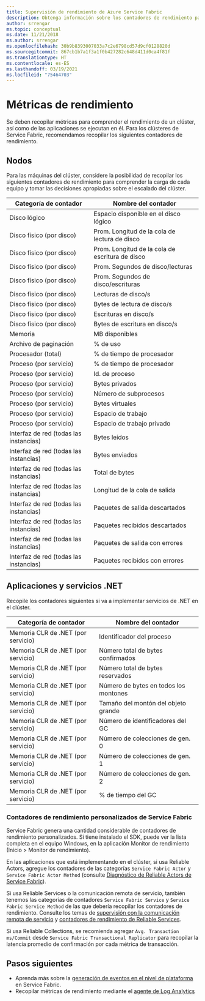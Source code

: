 ```yaml
---
title: Supervisión de rendimiento de Azure Service Fabric
description: Obtenga información sobre los contadores de rendimiento para la supervisión y el diagnóstico de clústeres de Azure Service Fabric.
author: srrengar
ms.topic: conceptual
ms.date: 11/21/2018
ms.author: srrengar
ms.openlocfilehash: 30b9b8393007033a7c2e6798cd57d9cf0128820d
ms.sourcegitcommit: 867cb1b7a1f3a1f0b427282c648d411d0ca4f81f
ms.translationtype: HT
ms.contentlocale: es-ES
ms.lasthandoff: 03/19/2021
ms.locfileid: "75464703"
---
```

# <a name="performance-metrics"></a>Métricas de rendimiento

Se deben recopilar métricas para comprender el rendimiento de un clúster, así como de las aplicaciones se ejecutan en él. Para los clústeres de Service Fabric, recomendamos recopilar los siguientes contadores de rendimiento.

## <a name="nodes"></a>Nodos

Para las máquinas del clúster, considere la posibilidad de recopilar los siguientes contadores de rendimiento para comprender la carga de cada equipo y tomar las decisiones apropiadas sobre el escalado del clúster.

| Categoría de contador | Nombre del contador |
| --- | --- |
| Disco lógico | Espacio disponible en el disco lógico |
| Disco físico (por disco) | Prom. Longitud de la cola de lectura de disco |
| Disco físico (por disco) | Prom. Longitud de la cola de escritura de disco |
| Disco físico (por disco) | Prom. Segundos de disco/lecturas |
| Disco físico (por disco) | Prom. Segundos de disco/escrituras |
| Disco físico (por disco) | Lecturas de disco/s |
| Disco físico (por disco) | Bytes de lectura de disco/s |
| Disco físico (por disco) | Escrituras en disco/s |
| Disco físico (por disco) | Bytes de escritura en disco/s |
| Memoria | MB disponibles |
| Archivo de paginación | % de uso |
| Procesador (total) | % de tiempo de procesador |
| Proceso (por servicio) | % de tiempo de procesador |
| Proceso (por servicio) | Id. de proceso |
| Proceso (por servicio) | Bytes privados |
| Proceso (por servicio) | Número de subprocesos |
| Proceso (por servicio) | Bytes virtuales |
| Proceso (por servicio) | Espacio de trabajo |
| Proceso (por servicio) | Espacio de trabajo privado |
| Interfaz de red (todas las instancias) | Bytes leídos |
| Interfaz de red (todas las instancias) | Bytes enviados |
| Interfaz de red (todas las instancias) | Total de bytes |
| Interfaz de red (todas las instancias) | Longitud de la cola de salida |
| Interfaz de red (todas las instancias) | Paquetes de salida descartados |
| Interfaz de red (todas las instancias) | Paquetes recibidos descartados |
| Interfaz de red (todas las instancias) | Paquetes de salida con errores |
| Interfaz de red (todas las instancias) | Paquetes recibidos con errores |

## <a name="net-applications-and-services"></a>Aplicaciones y servicios .NET

Recopile los contadores siguientes si va a implementar servicios de .NET en el clúster. 

| Categoría de contador | Nombre del contador |
| --- | --- |
| Memoria CLR de .NET (por servicio) | Identificador del proceso |
| Memoria CLR de .NET (por servicio) | Número total de bytes confirmados |
| Memoria CLR de .NET (por servicio) | Número total de bytes reservados |
| Memoria CLR de .NET (por servicio) | Número de bytes en todos los montones |
| Memoria CLR de .NET (por servicio) | Tamaño del montón del objeto grande |
| Memoria CLR de .NET (por servicio) | Número de identificadores del GC |
| Memoria CLR de .NET (por servicio) | Número de colecciones de gen. 0 |
| Memoria CLR de .NET (por servicio) | Número de colecciones de gen. 1 |
| Memoria CLR de .NET (por servicio) | Número de colecciones de gen. 2 |
| Memoria CLR de .NET (por servicio) | % de tiempo del GC |

### <a name="service-fabrics-custom-performance-counters"></a>Contadores de rendimiento personalizados de Service Fabric

Service Fabric genera una cantidad considerable de contadores de rendimiento personalizados. Si tiene instalado el SDK, puede ver la lista completa en el equipo Windows, en la aplicación Monitor de rendimiento (Inicio > Monitor de rendimiento). 

En las aplicaciones que está implementando en el clúster, si usa Reliable Actors, agregue los contadores de las categorías `Service Fabric Actor` y `Service Fabric Actor Method` (consulte [Diagnóstico de Reliable Actors de Service Fabric](service-fabric-reliable-actors-diagnostics.md)).

Si usa Reliable Services o la comunicación remota de servicio, también tenemos las categorías de contadores `Service Fabric Service` y `Service Fabric Service Method` de las que debería recopilar los contadores de rendimiento. Consulte los temas de [supervisión con la comunicación remota de servicio](service-fabric-reliable-serviceremoting-diagnostics.md) y [contadores de rendimiento de Reliable Services](service-fabric-reliable-services-diagnostics.md#performance-counters). 

Si usa Reliable Collections, se recomienda agregar `Avg. Transaction ms/Commit` desde `Service Fabric Transactional Replicator` para recopilar la latencia promedio de confirmación por cada métrica de transacción.


## <a name="next-steps"></a>Pasos siguientes

* Aprenda más sobre la [generación de eventos en el nivel de plataforma ](service-fabric-diagnostics-event-generation-infra.md) en Service Fabric.
* Recopilar métricas de rendimiento mediante el [agente de Log Analytics](service-fabric-diagnostics-oms-agent.md)
